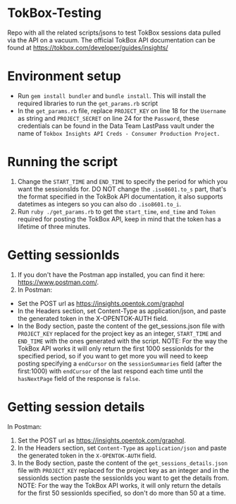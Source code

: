 
# TokBox-Testing
Repo with all the related scripts/jsons to test TokBox sessions data pulled via the API on a vacuum.
The official TokBox API documentation can be found at https://tokbox.com/developer/guides/insights/
# Environment setup

 - Run `gem install bundler` and `bundle install`. This will install the required libraries to run the `get_params.rb` script
 - In the `get_params.rb` file, replace `PROJECT_KEY` on line 18 for the `Username` as string and `PROJECT_SECRET` on line 24 for the `Password`, these credentials can be found in the Data Team LastPass vault under the name of `Tokbox Insights API Creds - Consumer Production Project.`
# Running the script
1) Change the `START_TIME` and `END_TIME` to specify the period for which you want the sessionsIds for. DO NOT change the `.iso8601.to_s` part, that's the format specified in the TokBok API documentation, it also supports datetimes as integers so you can also do `.iso8601.to_i`.
2) Run `ruby ./get_params.rb` to get the `start_time`, `end_time` and `Token` required for posting the TokBox API, keep in mind that the token has a lifetime of three minutes.
# Getting sessionIds
1) If you don't have the Postman app installed, you can find it here: https://www.postman.com/.
2) In Postman:
 - Set the POST url as  https://insights.opentok.com/graphql
 - In the Headers section, set Content-Type as application/json, and paste the generated token in the X-OPENTOK-AUTH field.
 - In the Body section, paste the content of the get_sessions.json file with `PROJECT_KEY` replaced for the project key as an integer, `START_TIME` and `END_TIME` with the ones generated with the script.
NOTE: For the way the TokBox API works it will only return the first 1000 sessionIds for the specified period, so if you want to get more you will need to keep posting specifying a `endCursor` on the `sessionSummaries` field (after the first:1000) with `endCursor` of the last respond each time until the `hasNextPage` field of the response is `false`.
# Getting session details
In Postman: 
1) Set the POST url as  https://insights.opentok.com/graphql.
2) In the Headers section, set `Content-Type` as `application/json` and paste the generated token in the `X-OPENTOK-AUTH` field. 
3) In the Body section, paste the content of the `get_sessions_details.json` file with `PROJECT_KEY` replaced for the project key as an integer and in the sessionIds section paste the sessionIds you want to get the details from.
NOTE: For the way the TokBox API works, it will only return the details for the first 50 sessionIds specified, so don't do more than 50 at a time.
